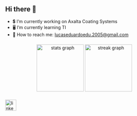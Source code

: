 ## Hi there 👋


- 💲 I’m currently working on Axalta Coating Systems
- 🖥 I’m currently learning TI
- 📧 How to reach me: lucaseduardoedu.2005@gmail.com

###

<div align="center">
  <img src="https://github-readme-stats.vercel.app/api?username=DuduCitizen&hide_title=false&hide_rank=false&show_icons=true&include_all_commits=true&count_private=true&disable_animations=false&theme=dracula&locale=en&hide_border=false" height="150" alt="stats graph"  />
  <img src="https://streak-stats.demolab.com?user=DuduCitizen&locale=en&mode=daily&theme=dracula&hide_border=false&border_radius=5" height="150" alt="streak graph"  />
</div>

###

 <img src="https://img.shields.io/static/v1?message=LinkedIn&logo=linkedin&label=&color=0077B5&logoColor=white&labelColor=&style=for-the-badge" height="35" alt="linkedin logo"  />
